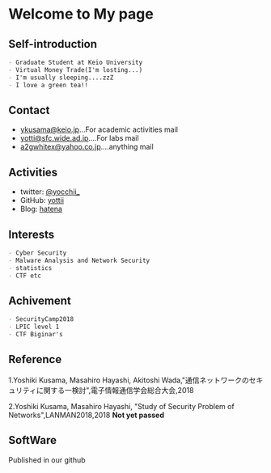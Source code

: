 # Welcome to My page

## Self-introduction
```markdown
- Graduate Student at Keio University
- Virtual Money Trade(I'm losting...)
- I'm usually sleeping....zzZ
- I love a green tea!!
```


## Contact
- [ykusama@keio.jp](ykusama@keio.jp)...For academic activities mail
- [yotti@sfc.wide.ad.jp](otti@sfc.wide.ad.jp)....For labs mail
- [a2gwhitex@yahoo.co.jp](a2gwhitex@yahoo.co.jp)....anything mail


## Activities
- twitter: [@yocchii_](https://twitter.com/yocchii_)
- GitHub: [yottii](https://github.com/yottii)
- Blog: [hatena](http://yottiii.hatenablog.com/)


## Interests
```markdown
- Cyber Security
- Malware Analysis and Network Security
- statistics
- CTF etc
```


## Achivement
```markdown
- SecurityCamp2018
- LPIC level 1
- CTF Biginar's
```


## Reference
1.Yoshiki Kusama, Masahiro Hayashi, Akitoshi Wada,"通信ネットワークのセキュリティに関する一検討",電子情報通信学会総合大会,2018

2.Yoshiki Kusama, Masahiro Hayashi, "Study of Security Problem of Networks",LANMAN2018,2018 **Not yet passed**


## SoftWare

Published in our github

